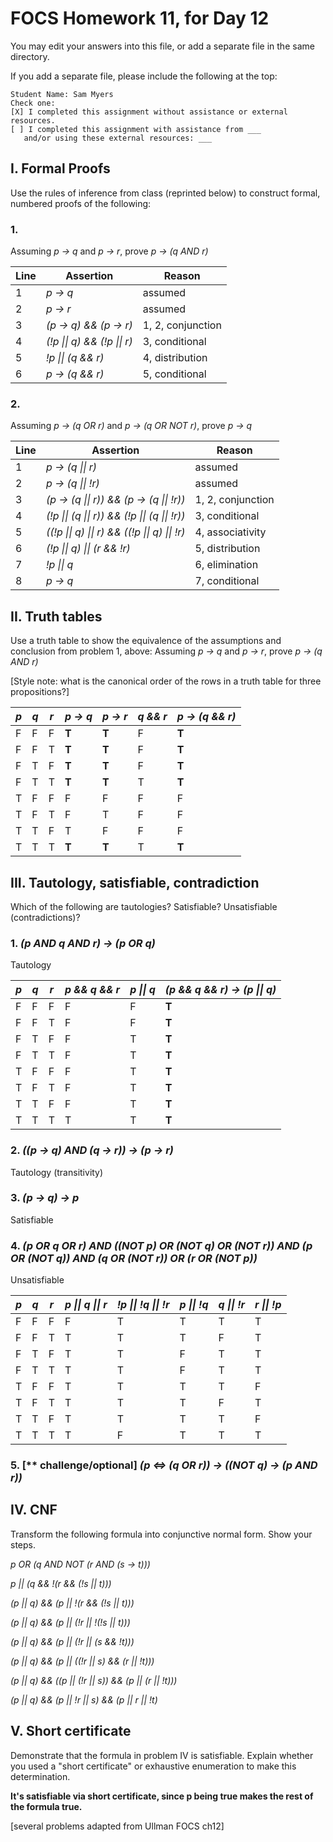 # FOCS Homework 11, for Day 12

You may edit your answers into this file, or add a separate file in the same directory.

If you add a separate file, please include the following at the top:

```
Student Name: Sam Myers
Check one:
[X] I completed this assignment without assistance or external resources.
[ ] I completed this assignment with assistance from ___
   and/or using these external resources: ___
```

## I. Formal Proofs

Use the rules of inference from class (reprinted below) to construct formal, numbered proofs of the following:

### 1. 

Assuming _p -> q_ and _p -> r_, prove _p -> (q AND r)_

Line | Assertion                    | Reason
-----|------------------------------|-------------------
  1  | _p -> q_                     | assumed
  2  | _p -> r_                     | assumed
  3  | _(p -> q) && (p -> r)_       | 1, 2, conjunction
  4  | _(!p \|\| q) && (!p \|\| r)_ | 3, conditional
  5  | _!p \|\| (q && r)_           | 4, distribution
  6  | _p -> (q && r)_              | 5, conditional


### 2.

Assuming _p -> (q OR r)_ and _p -> (q OR NOT r)_, prove _p -> q_

Line | Assertion                                       | Reason
-----|-------------------------------------------------|-------------------
  1  | _p -> (q \|\| r)_                               | assumed
  2  | _p -> (q \|\| !r)_                              | assumed
  3  | _(p -> (q \|\| r)) && (p -> (q \|\| !r))_       | 1, 2, conjunction
  4  | _(!p \|\| (q \|\| r)) && (!p \|\| (q \|\| !r))_ | 3, conditional
  5  | _((!p \|\| q) \|\| r) && ((!p \|\| q) \|\| !r)_ | 4, associativity
  6  | _(!p \|\| q) \|\| (r && !r)_                    | 5, distribution
  7  | _!p \|\| q_                                     | 6, elimination
  8  | _p -> q_                                        | 7, conditional


## II. Truth tables

Use a truth table to show the equivalence of the assumptions and conclusion from problem 1, above:  Assuming _p -> q_ and _p -> r_, prove _p -> (q AND r)_

[Style note:  what is the canonical order of the rows in a truth table for three propositions?]

 _p_ | _q_ | _r_ | _p -> q_ | _p -> r_ | _q && r_ | _p -> (q && r)_
-----|-----|-----|----------|----------|----------|-----------------
  F  |  F  |  F  |  __T__   |  __T__   |  F       |  __T__
  F  |  F  |  T  |  __T__   |  __T__   |  F       |  __T__
  F  |  T  |  F  |  __T__   |  __T__   |  F       |  __T__
  F  |  T  |  T  |  __T__   |  __T__   |  T       |  __T__
  T  |  F  |  F  |    F     |    F     |  F       |    F
  T  |  F  |  T  |    F     |    T     |  F       |    F
  T  |  T  |  F  |    T     |    F     |  F       |    F
  T  |  T  |  T  |  __T__   |  __T__   |  T       |  __T__


## III. Tautology, satisfiable, contradiction

Which of the following are tautologies?  Satisfiable?  Unsatisfiable (contradictions)?

### 1. _(p AND q AND r) -> (p OR q)_

Tautology

 _p_ | _q_ | _r_ | _p && q && r_ | _p &#124;&#124; q_ | _(p && q && r) -> (p &#124;&#124; q)_
 ----|-----|-----|---------------|--------------------|---------------------------------------
  F  |  F  |  F  |  F            |  F                 |  __T__
  F  |  F  |  T  |  F            |  F                 |  __T__
  F  |  T  |  F  |  F            |  T                 |  __T__
  F  |  T  |  T  |  F            |  T                 |  __T__
  T  |  F  |  F  |  F            |  T                 |  __T__
  T  |  F  |  T  |  F            |  T                 |  __T__
  T  |  T  |  F  |  F            |  T                 |  __T__
  T  |  T  |  T  |  T            |  T                 |  __T__

### 2. _((p -> q) AND (q -> r)) -> (p -> r)_

Tautology (transitivity)

### 3. _(p -> q) -> p_

Satisfiable

### 4. _(p OR q OR r) AND ((NOT p) OR (NOT q) OR (NOT r)) AND (p OR (NOT q)) AND (q OR (NOT r)) OR (r OR (NOT p))_ 

Unsatisfiable

 _p_ | _q_ | _r_ | _p &#124;&#124; q &#124;&#124; r_ | _!p &#124;&#124; !q &#124;&#124; !r_ | _p &#124;&#124; !q_ | _q &#124;&#124; !r_ | _r &#124;&#124; !p_
 ----|-----|-----|-----------------------------------|--------------------------------------|---------------------|---------------------|---------------------
  F  |  F  |  F  |  F                                |  T                                   |  T                  |  T                  |  T
  F  |  F  |  T  |  T                                |  T                                   |  T                  |  F                  |  T
  F  |  T  |  F  |  T                                |  T                                   |  F                  |  T                  |  T
  F  |  T  |  T  |  T                                |  T                                   |  F                  |  T                  |  T
  T  |  F  |  F  |  T                                |  T                                   |  T                  |  T                  |  F
  T  |  F  |  T  |  T                                |  T                                   |  T                  |  F                  |  T
  T  |  T  |  F  |  T                                |  T                                   |  T                  |  T                  |  F
  T  |  T  |  T  |  T                                |  F                                   |  T                  |  T                  |  T

### 5. [** challenge/optional] _(p <=> (q OR r)) -> ((NOT q) -> (p AND r))_



## IV. CNF

Transform the following formula into conjunctive normal form.  Show your steps.

_p OR (q AND NOT (r AND (s -> t)))_

_p || (q && !(r && (!s || t)))_

_(p || q) && (p || !(r && (!s || t)))_

_(p || q) && (p || (!r || !(!s || t)))_

_(p || q) && (p || (!r || (s && !t)))_

_(p || q) && (p || ((!r || s) && (r || !t)))_

_(p || q) && ((p || (!r || s)) && (p || (r || !t)))_

_(p || q) && (p || !r || s) && (p || r || !t)_


## V. Short certificate

Demonstrate that the formula in problem IV is satisfiable.  Explain whether you used a  "short certificate" or exhaustive enumeration to make this determination.

__It's satisfiable via short certificate, since p being true makes the rest of the formula true.__

[several problems adapted from Ullman FOCS ch12]

